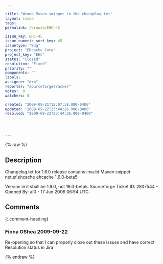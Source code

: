 ```yaml
---

title: "Wrong Maven snippet in the changelog.txt"
layout: issue
tags: 
permalink: /browse/EHC-45

issue_key: EHC-45
issue_numeric_sort_key: 45
issuetype: "Bug"
project: "Ehcache Core"
project_key: "EHC"
status: "Closed"
resolution: "Fixed"
priority: ""
components: ""
labels: 
assignee: "drb"
reporter: "sourceforgetracker"
votes:  0
watchers: 0

created: "2009-09-21T15:07:38.000-0400"
updated: "2009-09-22T23:44:26.000-0400"
resolved: "2009-09-22T23:44:26.000-0400"




---
```


{% raw %}

## Description

<div markdown="1" class="description">

Changelog.txt for 1.6.0 release contains invalid Maven snippet:
<dependency>
        <groupId>net.sf.ehcache</groupId>
        <artifactId>ehcache</artifactId>
        <version>1.6.0-beta5</version>
     </dependency>

Version in it shall be 1.6.0, not 16.0-beta5.
Sourceforge Ticket ID: 2807544 - Opened By: al0 - 17 Jun 2009 06:54 UTC

</div>

## Comments


{:.comment-heading}
### **Fiona OShea** <span class="date">2009-09-22</span>

<div markdown="1" class="comment">

Re-opening so that I can properly close out these issues and have correct Resolution status in Jira

</div>



{% endraw %}

